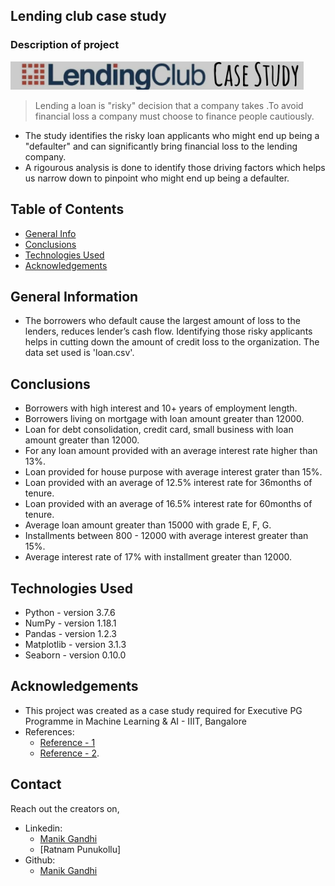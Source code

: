## Lending club case study 
### Description of project
![Lending club](https://github.com/manikgandhi/LendingClubCaseStudy/blob/master/lending_club%20image.PNG)
> Lending a loan is "risky" decision that a company takes .To avoid financial loss a company must choose to finance people cautiously.
 - The study identifies the risky loan applicants who might end up being a "defaulter" and can significantly bring financial loss to the lending company.
 - A rigourous analysis is done to identify those driving factors which helps us narrow down to pinpoint who might end up being a defaulter.


## Table of Contents
* [General Info](#general-information)
* [Conclusions](#conclusions)
* [Technologies Used](#technologies-used)
* [Acknowledgements](#acknowledgements)



## General Information
- The borrowers who default cause the largest amount of loss to the lenders, reduces lender’s cash flow. Identifying those risky applicants helps in cutting down the amount of credit loss to the organization. The data set used is 'loan.csv'.


## Conclusions
* Borrowers with high interest and 10+ years of employment length.
* Borrowers living on mortgage with loan amount greater than 12000.
* Loan for debt consolidation, credit card, small business with loan amount greater than 12000.
* For any loan amount provided with an average interest rate higher than 13%.
* Loan provided for house purpose with average interest grater than 15%.
* Loan provided with an average of 12.5% interest rate for 36months of tenure.
* Loan provided with an average of 16.5% interest rate for 60months of tenure.
* Average loan amount greater than 15000 with grade E, F, G.
* Installments between 800 - 12000 with average interest greater than 15%.
* Average interest rate of 17% with installment greater than 12000.


## Technologies Used
- Python - version 3.7.6
- NumPy - version 1.18.1
- Pandas - version 1.2.3
- Matplotlib - version 3.1.3
- Seaborn - version 0.10.0


## Acknowledgements
- This project was created as a case study required for Executive PG Programme in Machine Learning & AI - IIIT, Bangalore
- References:
    - [Reference - 1](https://www.lendingclub.com/loans/resource-center/what-to-do-if-declined)
    - [Reference - 2](https://www.researchgate.net/publication/340395124_Project_Lending_Club_Data_Analysis).


## Contact
Reach out the creators on,
- Linkedin:
    - [Manik Gandhi](https://www.linkedin.com/in/manik-gandhi/)
    - [Ratnam Punukollu]
- Github:
    - [Manik Gandhi](https://github.com/manikgandhi)  

